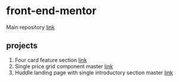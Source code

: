 # front-end-mentor
Main repository [link](https://github.com/Kphagava/Front-end-mentor)

## projects
1. Four card feature section [link](https://kphagava.github.io/Front-end-mentor/four-cards/)
2. Single price grid component master [link](https://kphagava.github.io/Front-end-mentor/single-price-grid-component-master/)
3. Huddle landing page with single introductory section master [link](https://kphagava.github.io/Front-end-mentor/huddle-landing-page-with-single-introductory-section-master/)
